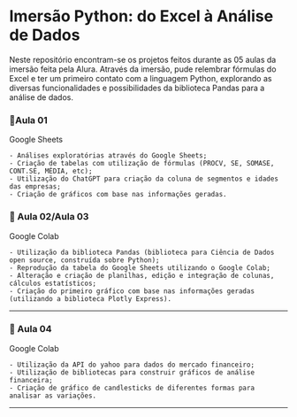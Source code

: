 # Imersão Python: do Excel à Análise de Dados

Neste repositório encontram-se os projetos feitos durante as 05 aulas da imersão feita pela Alura.
Através da imersão, pude relembrar fórmulas do Excel e ter um primeiro contato com a linguagem Python, explorando as diversas funcionalidades e possibilidades da biblioteca Pandas para a análise de dados.


### 📌Aula 01

Google Sheets

```
- Análises exploratórias através do Google Sheets;
- Criação de tabelas com utilização de fórmulas (PROCV, SE, SOMASE, CONT.SE, MÉDIA, etc);
- Utilização do ChatGPT para criação da coluna de segmentos e idades das empresas;
- Criação de gráficos com base nas informações geradas.
```

### 📌 Aula 02/Aula 03

Google Colab

```
- Utilização da biblioteca Pandas (biblioteca para Ciência de Dados open source, construída sobre Python);
- Reprodução da tabela do Google Sheets utilizando o Google Colab;
- Alteração e criação de planilhas, edição e integração de colunas, cálculos estatísticos;
- Criação do primeiro gráfico com base nas informações geradas (utilizando a biblioteca Plotly Express).
```

---

### 📌 Aula 04

Google Colab

```
- Utilização da API do yahoo para dados do mercado financeiro; 
- Utilização de bibliotecas para construir gráficos de análise financeira;
- Criação de gráfico de candlesticks de diferentes formas para analisar as variações.
```

---
